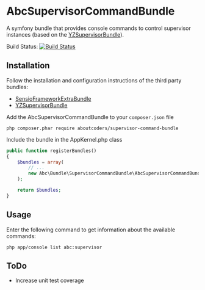 AbcSupervisorCommandBundle
==========================

A symfony bundle that provides console commands to control supervisor instances (based on the [YZSupervisorBundle](https://github.com/yzalis/SupervisorBundle)).

Build Status: [![Build Status](https://travis-ci.org/aboutcoders/supervisor-command-bundle.svg?branch=master)](https://travis-ci.org/aboutcoders/supervisor-command-bundle)

## Installation

Follow the installation and configuration instructions of the third party bundles:

* [SensioFrameworkExtraBundle](http://symfony.com/doc/current/bundles/SensioFrameworkExtraBundle)
* [YZSupervisorBundle](https://github.com/yzalis/SupervisorBundle)

Add the AbcSupervisorCommandBundle to your `composer.json` file

```
php composer.phar require aboutcoders/supervisor-command-bundle
```

Include the bundle in the AppKernel.php class

```php
public function registerBundles()
{
    $bundles = array(
        // ...
        new Abc\Bundle\SupervisorCommandBundle\AbcSupervisorCommandBundle(),
    );

    return $bundles;
}
```

## Usage

Enter the following command to get information about the available commands:

```
php app/console list abc:supervisor
```

## ToDo

* Increase unit test coverage
